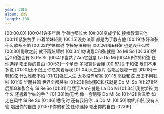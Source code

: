 ```yaml
---
year: 2016
album: 自传
length: 138
---
```

[00:00.00]
[00:04]许多年后 学弟也都长大
[00:08]变成学长 接棒教着吉他
[00:11]紧张右手 带着学妹轻刷
[00:15]没办法啊 都是为了教吉他
[00:19]练好和弦 什么歌都不怕
[00:22]学妹都说 学长好棒棒啊
[00:26]降E和弦 也是没什么啦
[00:30]副歌之前 就不再炫耀啦
[00:34]!你说那C和弦就是 Do Mi So
[00:38]!然后G和弦会有 Si Re So
[00:41]!当然了Am它就是 La Do Mi
[00:45]!你的和弦 任你选择 唱出你的自由
[00:53]一个单音 多寂寞你会懂
[00:57]关于和弦 我们不用多说
[01:00]还不跟上 你总笑着等我
[01:04]人生派对 合唱会是哪一首
[01:08]一套和弦 什么难都不怕
[01:12]强过人生 太多没有解答
[01:15]高级和弦 反正不用钱啦
[01:19]华丽共鸣 世界全都哭啦
[01:23]!你说那C和弦就是 Do Mi So
[01:27]!然后那G和弦会有 Si Re So
[01:31]!当然了Am它就是 La Do Mi
[01:34]!我说学长 为什么 还握着学妹的手？
[01:38]!你无忧 像一套明亮 Do Mi So
[01:42]!你温柔 如走在风中 Si Re So
[01:46]!悲伤时 还有我陪你 La Do Mi
[01:50]!你的和弦 没有人管 唱出你的自由
[01:57]!你的和弦 任你选择 唱出你的自由
[02:09]
